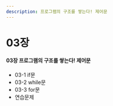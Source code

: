 ```yaml
---
description: 프로그램의 구조를 쌓는다! 제어문
---
```


# 03장

#### 03장 프로그램의 구조를 쌓는다! 제어문

* 03-1 if문 
* 03-2 while문 
* 03-3 for문 
* 연습문제

